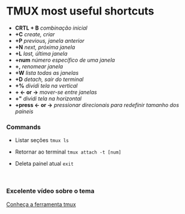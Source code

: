 # TMUX most useful shortcuts


* **CRTL + B** *combinação inicial*
* **+C** *create, criar*
* **+P** *previous, janela anterior*
* **+N** *next, próxima janela*
* **+L** *last, última janela*
* **+num** *número específico de uma janela*
* **+,** *renomear janela*
* **+W** *lista todas as janelas*
* **+D** *detach, sair do terminal*
* **+%** *dividi tela na vertical*
* **+ <- or ->** *mover-se entre janelas*
* **+"** *dividi tela na horizontal*
* **+press <- or ->** *pressionar direcionais para redefinir tamanho dos paineis*

### Commands

* Listar seções
    `tmux ls`

* Retornar ao terminal
    `tmux attach -t [num]`

* Deleta painel atual
    `exit`

    <br>

### Excelente vídeo sobre o tema
[Conheça a ferramenta tmux](https://www.youtube.com/watch?v=abuMVACvRNI)
